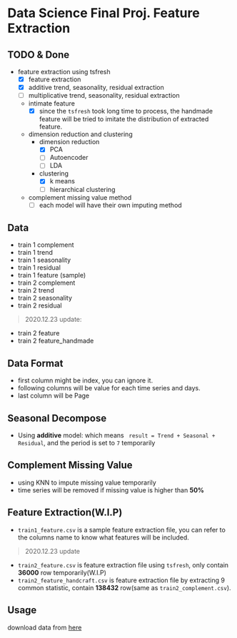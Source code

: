 # Data Science Final Proj. Feature Extraction 

## TODO & Done
- feature extraction using tsfresh 
    - [x] feature extraction
    - [x] additive trend, seasonality, residual extraction
    - [ ] multiplicative trend, seasonality, residual extraction
    - intimate feature
        - [x]  since the `tsfresh` took long time to process, the handmade feature will be tried to imitate the distribution of extracted feature. 
    - dimension reduction and clustering
        - dimension reduction 
            - [x] PCA
            - [ ] Autoencoder
            - [ ] LDA
        - clustering
            - [x] k means
            - [ ] hierarchical clustering
     - complement missing value method 
        - [ ] each model will have their own imputing method  
           
## Data
-  train 1 complement
-  train 1 trend
-  train 1 seasonality
-  train 1 residual
-  train 1 feature (sample)
-  train 2 complement
-  train 2 trend
-  train 2 seasonality
-  train 2 residual
> 2020.12.23 update: 
-  train 2 feature
-  train 2 feature_handmade 

## Data Format
- first column might be index, you can ignore it.
- following columns will be value for each time series and days.
- last column will be Page

## Seasonal Decompose
- Using **additive** model: which means 
 ` result = Trend + Seasonal + Residual`, and the period is set to `7` temporarily 

## Complement Missing Value
- using KNN to impute missing value temporarily
- time series will be removed if missing value is higher than **50%** 

## Feature Extraction(W.I.P)
- `train1_feature.csv` is a sample feature extraction file, you can refer to the columns name to know what features will be included. 
> 2020.12.23 update
- `train2_feature.csv` is feature extraction file using `tsfresh`, only contain **36000** row temporarily(W.I.P)
- `train2_feature_handcraft.csv` is feature extraction file by extracting 9 common statistic, contain **138432** row(same as `train2_complement.csv`). 
## Usage
download data from [here](https://drive.google.com/drive/folders/1FuRki8KuII1hj-868KJeClXOgTqKcYVj?usp=sharing)  

 